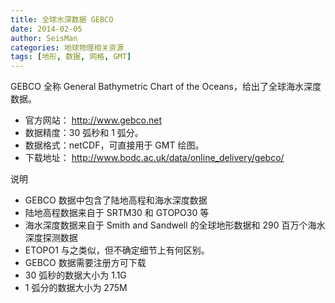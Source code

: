 ```yaml
---
title: 全球水深数据 GEBCO
date: 2014-02-05
author: SeisMan
categories: 地球物理相关资源
tags: [地形, 数据, 网格, GMT]
---
```


GEBCO 全称 General Bathymetric Chart of the Oceans，给出了全球海水深度数据。

-   官方网站： <http://www.gebco.net>
-   数据精度：30 弧秒和 1 弧分。
-   数据格式：netCDF，可直接用于 GMT 绘图。
-   下载地址： <http://www.bodc.ac.uk/data/online_delivery/gebco/>

说明

-   GEBCO 数据中包含了陆地高程和海水深度数据
-   陆地高程数据来自于 SRTM30 和 GTOPO30 等
-   海水深度数据来自于 Smith and Sandwell 的全球地形数据和 290 百万个海水深度探测数据
-   ETOPO1 与之类似，但不确定细节上有何区别。
-   GEBCO 数据需要注册方可下载
-   30 弧秒的数据大小为 1.1G
-   1 弧分的数据大小为 275M
